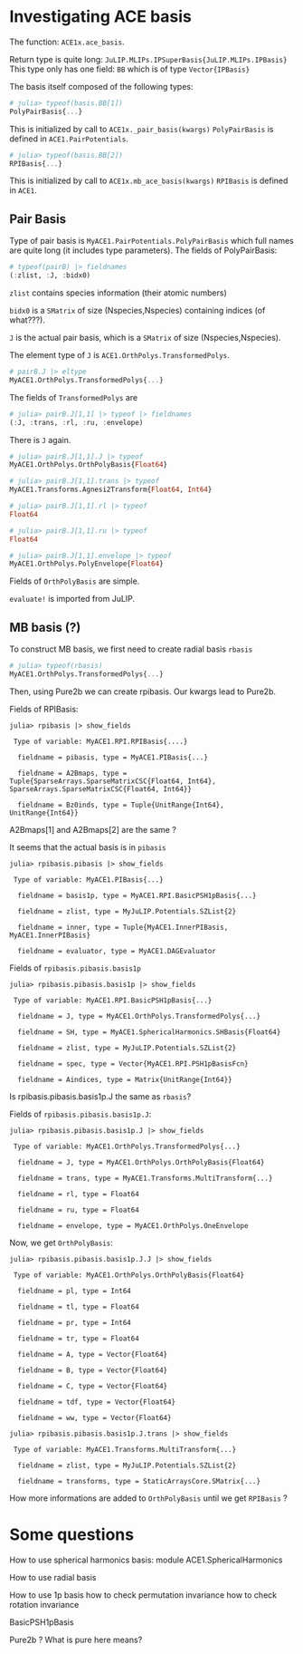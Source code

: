 # Investigating ACE basis

The function: `ACE1x.ace_basis`.

Return type is quite long: `JuLIP.MLIPs.IPSuperBasis{JuLIP.MLIPs.IPBasis}`
This type only has one field: `BB` which is of type `Vector{IPBasis}`

The basis itself composed of the following types:

```julia
# julia> typeof(basis.BB[1])
PolyPairBasis{...}
```
This is initialized by call to `ACE1x._pair_basis(kwargs)`
`PolyPairBasis` is defined in `ACE1.PairPotentials`.


```julia
# julia> typeof(basis.BB[2])
RPIBasis{...}
```
This is initialized by call to `ACE1x.mb_ace_basis(kwargs)`
`RPIBasis` is defined in `ACE1`.


## Pair Basis

Type of pair basis is `MyACE1.PairPotentials.PolyPairBasis` which full names are quite
long (it includes type parameters).
The fields of PolyPairBasis:
```julia
# typeof(pairB) |> fieldnames
(:zlist, :J, :bidx0)
```

`zlist` contains species information (their atomic numbers)

`bidx0` is a `SMatrix` of size (Nspecies,Nspecies) containing indices (of what???).

`J` is the actual pair basis, which is a `SMatrix` of size (Nspecies,Nspecies).

The element type of `J` is `ACE1.OrthPolys.TransformedPolys`.

```julia
# pairB.J |> eltype
MyACE1.OrthPolys.TransformedPolys{...}
```

The fields of `TransformedPolys` are

```julia
# julia> pairB.J[1,1] |> typeof |> fieldnames
(:J, :trans, :rl, :ru, :envelope)
```

There is `J` again.
```julia
# julia> pairB.J[1,1].J |> typeof
MyACE1.OrthPolys.OrthPolyBasis{Float64}

# julia> pairB.J[1,1].trans |> typeof
MyACE1.Transforms.Agnesi2Transform{Float64, Int64}

# julia> pairB.J[1,1].rl |> typeof
Float64

# julia> pairB.J[1,1].ru |> typeof
Float64

# julia> pairB.J[1,1].envelope |> typeof
MyACE1.OrthPolys.PolyEnvelope{Float64}
```

Fields of `OrthPolyBasis` are simple.

`evaluate!` is imported from JuLIP.


## MB basis (?)

To construct MB basis, we first need to create radial basis `rbasis`
```julia
# julia> typeof(rbasis)
MyACE1.OrthPolys.TransformedPolys{...}
```

Then, using Pure2b we can create rpibasis. Our kwargs lead to Pure2b.

Fields of RPIBasis:
```
julia> rpibasis |> show_fields

 Type of variable: MyACE1.RPI.RPIBasis{....}

  fieldname = pibasis, type = MyACE1.PIBasis{...}

  fieldname = A2Bmaps, type = Tuple{SparseArrays.SparseMatrixCSC{Float64, Int64}, SparseArrays.SparseMatrixCSC{Float64, Int64}}

  fieldname = Bz0inds, type = Tuple{UnitRange{Int64}, UnitRange{Int64}}
```

A2Bmaps[1] and A2Bmaps[2] are the same ?

It seems that the actual basis is in `pibasis`

```
julia> rpibasis.pibasis |> show_fields

 Type of variable: MyACE1.PIBasis{...}

  fieldname = basis1p, type = MyACE1.RPI.BasicPSH1pBasis{...}

  fieldname = zlist, type = MyJuLIP.Potentials.SZList{2}

  fieldname = inner, type = Tuple{MyACE1.InnerPIBasis, MyACE1.InnerPIBasis}

  fieldname = evaluator, type = MyACE1.DAGEvaluator
```



Fields of `rpibasis.pibasis.basis1p`
```
julia> rpibasis.pibasis.basis1p |> show_fields

 Type of variable: MyACE1.RPI.BasicPSH1pBasis{...}

  fieldname = J, type = MyACE1.OrthPolys.TransformedPolys{...}

  fieldname = SH, type = MyACE1.SphericalHarmonics.SHBasis{Float64}

  fieldname = zlist, type = MyJuLIP.Potentials.SZList{2}

  fieldname = spec, type = Vector{MyACE1.RPI.PSH1pBasisFcn}

  fieldname = Aindices, type = Matrix{UnitRange{Int64}}
```

Is rpibasis.pibasis.basis1p.J the same as `rbasis`?

Fields of `rpibasis.pibasis.basis1p.J`:
```
julia> rpibasis.pibasis.basis1p.J |> show_fields

 Type of variable: MyACE1.OrthPolys.TransformedPolys{...}

  fieldname = J, type = MyACE1.OrthPolys.OrthPolyBasis{Float64}

  fieldname = trans, type = MyACE1.Transforms.MultiTransform{...}

  fieldname = rl, type = Float64

  fieldname = ru, type = Float64

  fieldname = envelope, type = MyACE1.OrthPolys.OneEnvelope
```

Now, we get `OrthPolyBasis`:
```
julia> rpibasis.pibasis.basis1p.J.J |> show_fields

 Type of variable: MyACE1.OrthPolys.OrthPolyBasis{Float64}

  fieldname = pl, type = Int64

  fieldname = tl, type = Float64

  fieldname = pr, type = Int64

  fieldname = tr, type = Float64

  fieldname = A, type = Vector{Float64}

  fieldname = B, type = Vector{Float64}

  fieldname = C, type = Vector{Float64}

  fieldname = tdf, type = Vector{Float64}

  fieldname = ww, type = Vector{Float64}
```


```
julia> rpibasis.pibasis.basis1p.J.trans |> show_fields

 Type of variable: MyACE1.Transforms.MultiTransform{...}

  fieldname = zlist, type = MyJuLIP.Potentials.SZList{2}

  fieldname = transforms, type = StaticArraysCore.SMatrix{...}
```

How more informations are added to `OrthPolyBasis` until we get `RPIBasis` ?


# Some questions

How to use spherical harmonics basis:
  module ACE1.SphericalHarmonics

How to use radial basis

How to use 1p basis
how to check permutation invariance
how to check rotation invariance

BasicPSH1pBasis

Pure2b ? What is pure here means?